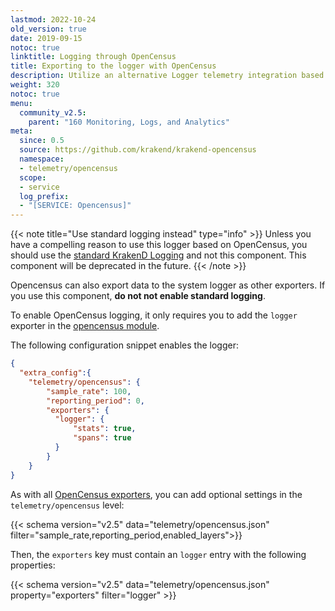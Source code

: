 ```yaml
---
lastmod: 2022-10-24
old_version: true
date: 2019-09-15
notoc: true
linktitle: Logging through OpenCensus
title: Exporting to the logger with OpenCensus
description: Utilize an alternative Logger telemetry integration based on OpenCensus to monitor and analyze the API Gateway in KrakenD.
weight: 320
notoc: true
menu:
  community_v2.5:
    parent: "160 Monitoring, Logs, and Analytics"
meta:
  since: 0.5
  source: https://github.com/krakend/krakend-opencensus
  namespace:
  - telemetry/opencensus
  scope:
  - service
  log_prefix:
  - "[SERVICE: Opencensus]"
---
```

{{< note title="Use standard logging instead" type="info" >}}
Unless you have a compelling reason to use this logger based on OpenCensus, you should use the [standard KrakenD Logging](/docs/v2.5/logging/) and not this component. This component will be deprecated in the future.
{{< /note >}}

Opencensus can also export data to the system logger as other exporters. If you use this component, **do not not enable standard logging**.

To enable OpenCensus logging, it only requires you to add the `logger` exporter in the [opencensus module](/docs/v2.5/telemetry/opencensus/).

The following configuration snippet enables the logger:
```json
{
  "extra_config":{
    "telemetry/opencensus": {
        "sample_rate": 100,
        "reporting_period": 0,
        "exporters": {
          "logger": {
              "stats": true,
              "spans": true
          }
        }
    }
}
```

As with all [OpenCensus exporters](/docs/v2.5/telemetry/opencensus/), you can add optional settings in the `telemetry/opencensus` level:

{{< schema version="v2.5" data="telemetry/opencensus.json" filter="sample_rate,reporting_period,enabled_layers">}}

Then, the `exporters` key must contain an `logger` entry with the following properties:

{{< schema version="v2.5" data="telemetry/opencensus.json" property="exporters" filter="logger" >}}
